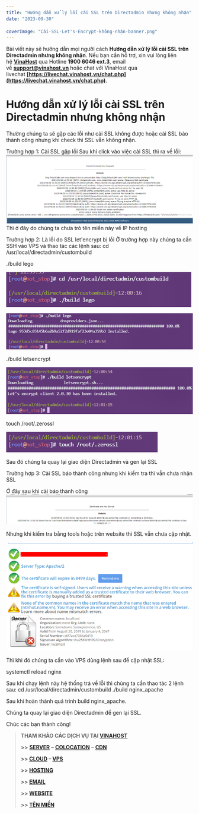 ```yaml
---
title: "Hướng dẫn xử lý lỗi cài SSL trên Directadmin nhưng không nhận"
date: "2023-09-30"

coverImage: "Cài-SSL-Let's-Encrypt-không-nhận-banner.png"
---
```


Bài viết này sẽ hướng dẫn mọi người cách  **Hướng dẫn xử lý lỗi cài SSL trên Directadmin nhưng không nhận**. Nếu bạn cần hỗ trợ, xin vui lòng liên hệ [**VinaHost**](https://blog.vinahost.vn/) qua Hotline **1900 6046 ext.3**, email về **support@vinahost.vn** hoặc chat với VinaHost qua livechat **[https://livechat.vinahost.vn/chat.php](https://livechat.vinahost.vn/chat.php)**.

# Hướng dẫn xử lý lỗi cài SSL trên Directadmin nhưng không nhận


Thường chúng ta sẽ gặp các lỗi như cài SSL không được hoặc cài SSL báo thành công nhưng khi check thì SSL vẫn không nhận.

Trường hợp 1: Cài SSL gặp lỗi
Sau khi click vào việc cài SSL thì ra về lỗi:
![Alt text](images/Cài-SSL-Let's-Encrypt-không-nhận-01.png)
Thì ở đây do chúng ta chưa trỏ tên miền này về IP hosting

Trường hợp 2: Là lỗi do SSL let'encrypt bị lỗi
 Ở trường hợp này chúng ta cần SSH vào VPS và thao tác các lệnh sau:
cd /usr/local/directadmin/custombuild

./build lego

 ![Alt text](images/Cài-SSL-Let's-Encrypt-không-nhận-02.png)

 ![Alt text](images/Cài-SSL-Let's-Encrypt-không-nhận-03.png)

 ./build letsencrypt

 ![Alt text](images/Cài-SSL-Let's-Encrypt-không-nhận-04.png)

 touch /root/.zerossl

 ![Alt text](images/Cài-SSL-Let's-Encrypt-không-nhận-05.png)

 Sau đó chúng ta quay lại giao diện Directadmin và gen lại SSL

 Trường hợp 3: Cài SSL báo thành công nhưng khi kiểm tra thì vẫn chưa nhận SSL

 Ở đây sau khi cài báo thành công
 ![Alt text](images/Cài-SSL-Let's-Encrypt-không-nhận-06.png)

 Nhưng khi kiểm tra bằng tools hoặc trên website thì SSL vẫn chưa cập nhật.

 ![Alt text](images/Cài-SSL-Let's-Encrypt-không-nhận-07.png)

 Thì khi đó chúng ta cần vào VPS dùng lệnh sau để cập nhật SSL:

 systemctl reload nginx

 Sau khi chạy lệnh này hệ thống trả về lỗi thì chúng ta cần thao tác 2 lệnh sau:
 cd /usr/local/directadmin/custombuild
 ./build nginx_apache

 Sau khi hoàn thành quá trình build nginx_apache.

 Chúng ta quay lại giao diện Directadmin để gen lại SSL.

 Chúc các bạn thành công!

 > **THAM KHẢO CÁC DỊCH VỤ TẠI [VINAHOST](https://vinahost.vn/)**
> 
> **\>>** [**SERVER**](https://vinahost.vn/thue-may-chu-rieng/) **–** [**COLOCATION**](https://vinahost.vn/colocation.html) – [**CDN**](https://vinahost.vn/dich-vu-cdn-chuyen-nghiep)
> 
> **\>> [CLOUD](https://vinahost.vn/cloud-server-gia-re/) – [VPS](https://vinahost.vn/vps-ssd-chuyen-nghiep/)**
> 
> **\>> [HOSTING](https://vinahost.vn/wordpress-hosting)**
> 
> **\>> [EMAIL](https://vinahost.vn/email-hosting)**
> 
> **\>> [WEBSITE](http://vinawebsite.vn/)**
> 
> **\>> [TÊN MIỀN](https://vinahost.vn/ten-mien-gia-re/)**
 